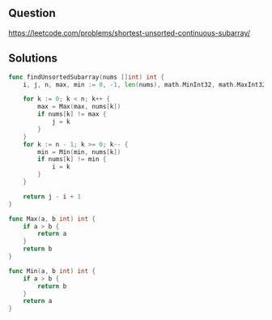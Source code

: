 ## Question

https://leetcode.com/problems/shortest-unsorted-continuous-subarray/

## Solutions

```go
func findUnsortedSubarray(nums []int) int {
	i, j, n, max, min := 0, -1, len(nums), math.MinInt32, math.MaxInt32

	for k := 0; k < n; k++ {
		max = Max(max, nums[k])
		if nums[k] != max {
			j = k
		}
	}
	for k := n - 1; k >= 0; k-- {
		min = Min(min, nums[k])
		if nums[k] != min {
			i = k
		}
	}

	return j - i + 1
}

func Max(a, b int) int {
	if a > b {
		return a
	}
	return b
}

func Min(a, b int) int {
	if a > b {
		return b
	}
	return a
}
```
